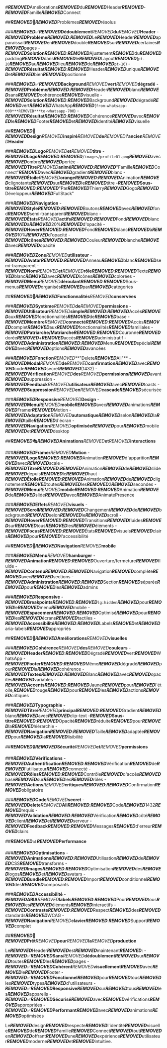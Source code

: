 #***REMOVED***Améliorations***REMOVED***du***REMOVED***Header***REMOVED***-***REMOVED***Famille***REMOVED***Connect

##***REMOVED***🎯***REMOVED***Problèmes***REMOVED***résolus

###***REMOVED***✅***REMOVED*****Dédoublement***REMOVED***du***REMOVED***Header**
-***REMOVED*****Problème*****REMOVED***:***REMOVED***Le***REMOVED***Header***REMOVED***apparaissait***REMOVED***en***REMOVED***double***REMOVED***sur***REMOVED***certaines***REMOVED***pages
-***REMOVED*****Solution*****REMOVED***:***REMOVED***Ajustement***REMOVED***du***REMOVED***padding***REMOVED***dans***REMOVED***le***REMOVED***Layout***REMOVED***(`pt-20`***REMOVED***au***REMOVED***lieu***REMOVED***de***REMOVED***`pt-16`)
-***REMOVED*****Résultat*****REMOVED***:***REMOVED***Header***REMOVED***unique***REMOVED***et***REMOVED***bien***REMOVED***positionné

###***REMOVED***✅***REMOVED*****Background***REMOVED***vert***REMOVED***dégradé**
-***REMOVED*****Problème*****REMOVED***:***REMOVED***Header***REMOVED***blanc***REMOVED***sans***REMOVED***cohérence***REMOVED***visuelle
-***REMOVED*****Solution*****REMOVED***:***REMOVED***Background***REMOVED***dégradé***REMOVED***vert***REMOVED***WhatsApp***REMOVED***(`from-whatsapp-600***REMOVED***to-whatsapp-700`)
-***REMOVED*****Résultat*****REMOVED***:***REMOVED***Cohérence***REMOVED***avec***REMOVED***le***REMOVED***Footer***REMOVED***et***REMOVED***identité***REMOVED***visuelle

##***REMOVED***🎨***REMOVED*****Design***REMOVED***inspiré***REMOVED***de***REMOVED***l'ancien***REMOVED***Header**

###***REMOVED*****Logo***REMOVED***et***REMOVED***titre**
-***REMOVED*****Logo*****REMOVED***:***REMOVED***`/images/profile01.png`***REMOVED***avec***REMOVED***ombre***REMOVED***portée
-***REMOVED*****Titre***REMOVED***animé*****REMOVED***:***REMOVED***"Famille***REMOVED***Connect"***REMOVED***avec***REMOVED***gradient***REMOVED***blanc
-***REMOVED*****Étoile***REMOVED***orange*****REMOVED***:***REMOVED***Animation***REMOVED***clignotante***REMOVED***sur***REMOVED***le***REMOVED***titre
-***REMOVED*****Sous-titre*****REMOVED***:***REMOVED***"Par***REMOVED***Thierry***REMOVED***Gogo***REMOVED***Développeur***REMOVED***FullStack"

###***REMOVED*****Navigation**
-***REMOVED*****Style*****REMOVED***:***REMOVED***Boutons***REMOVED***avec***REMOVED***fond***REMOVED***semi-transparent***REMOVED***blanc
-***REMOVED*****États***REMOVED***actifs*****REMOVED***:***REMOVED***Fond***REMOVED***blanc***REMOVED***à***REMOVED***20%***REMOVED***d'opacité
-***REMOVED*****Hover*****REMOVED***:***REMOVED***Fond***REMOVED***blanc***REMOVED***à***REMOVED***10%***REMOVED***d'opacité
-***REMOVED*****Icônes*****REMOVED***:***REMOVED***Couleur***REMOVED***blanche***REMOVED***avec***REMOVED***opacité

###***REMOVED*****Zone***REMOVED***utilisateur**
-***REMOVED*****Avatar*****REMOVED***:***REMOVED***Anneau***REMOVED***blanc***REMOVED***semi-transparent
-***REMOVED*****Nom***REMOVED***et***REMOVED***rôle*****REMOVED***:***REMOVED***Texte***REMOVED***blanc***REMOVED***avec***REMOVED***icônes***REMOVED***colorées
-***REMOVED*****Menu***REMOVED***déroulant*****REMOVED***:***REMOVED***Sous-menus***REMOVED***organisés***REMOVED***par***REMOVED***catégories

##***REMOVED***🔧***REMOVED*****Fonctionnalités***REMOVED***conservées**

###***REMOVED*****Système***REMOVED***de***REMOVED***permissions**
-***REMOVED*****Utilisateur***REMOVED***simple*****REMOVED***:***REMOVED***Accès***REMOVED***aux***REMOVED***fonctionnalités***REMOVED***de***REMOVED***base
-***REMOVED*****Membre***REMOVED***connecté*****REMOVED***:***REMOVED***Accès***REMOVED***complet***REMOVED***aux***REMOVED***fonctionnalités***REMOVED***familiales
-***REMOVED*****Patriarche/Matriarche*****REMOVED***:***REMOVED***Couronne***REMOVED***dorée***REMOVED***+***REMOVED***accès***REMOVED***administratif
-***REMOVED*****Administration*****REMOVED***:***REMOVED***Menu***REMOVED***spécial***REMOVED***avec***REMOVED***options***REMOVED***avancées

###***REMOVED*****Fonction***REMOVED***"Delete***REMOVED***All"**
-***REMOVED*****Modal***REMOVED***de***REMOVED***confirmation*****REMOVED***avec***REMOVED***code***REMOVED***secret***REMOVED***(1432)
-***REMOVED*****Vérification***REMOVED***des***REMOVED***permissions*****REMOVED***avant***REMOVED***suppression
-***REMOVED*****Feedback***REMOVED***utilisateur*****REMOVED***avec***REMOVED***toasts
-***REMOVED*****Suppression***REMOVED***en***REMOVED***cascade*****REMOVED***sécurisée

###***REMOVED*****Responsive***REMOVED***Design**
-***REMOVED*****Menu***REMOVED***mobile*****REMOVED***avec***REMOVED***animations***REMOVED***Framer***REMOVED***Motion
-***REMOVED*****Adaptation***REMOVED***automatique*****REMOVED***selon***REMOVED***la***REMOVED***taille***REMOVED***d'écran
-***REMOVED*****Navigation***REMOVED***optimisée*****REMOVED***pour***REMOVED***mobile***REMOVED***et***REMOVED***desktop

##***REMOVED***🎭***REMOVED*****Animations***REMOVED***et***REMOVED***interactions**

###***REMOVED*****Framer***REMOVED***Motion**
-***REMOVED*****Logo*****REMOVED***:***REMOVED***Animation***REMOVED***d'apparition***REMOVED***avec***REMOVED***scale
-***REMOVED*****Titre*****REMOVED***:***REMOVED***Animation***REMOVED***de***REMOVED***slide***REMOVED***depuis***REMOVED***le***REMOVED***haut
-***REMOVED*****Étoile*****REMOVED***:***REMOVED***Animation***REMOVED***de***REMOVED***clignotement***REMOVED***toutes***REMOVED***les***REMOVED***2***REMOVED***secondes
-***REMOVED*****Menu***REMOVED***mobile*****REMOVED***:***REMOVED***Animation***REMOVED***de***REMOVED***slide***REMOVED***avec***REMOVED***AnimatePresence

###***REMOVED*****Effets***REMOVED***visuels**
-***REMOVED*****Scroll*****REMOVED***:***REMOVED***Changement***REMOVED***de***REMOVED***background***REMOVED***selon***REMOVED***le***REMOVED***scroll
-***REMOVED*****Hover*****REMOVED***:***REMOVED***Transitions***REMOVED***fluides***REMOVED***sur***REMOVED***tous***REMOVED***les***REMOVED***éléments
-***REMOVED*****Focus*****REMOVED***:***REMOVED***États***REMOVED***visuels***REMOVED***clairs***REMOVED***pour***REMOVED***l'accessibilité

##***REMOVED***📱***REMOVED*****Navigation***REMOVED***mobile**

###***REMOVED*****Menu***REMOVED***hamburger**
-***REMOVED*****Animation*****REMOVED***:***REMOVED***Ouverture/fermeture***REMOVED***fluide
-***REMOVED*****Contenu*****REMOVED***:***REMOVED***Navigation***REMOVED***complète***REMOVED***avec***REMOVED***sections
-***REMOVED*****Administration*****REMOVED***:***REMOVED***Section***REMOVED***séparée***REMOVED***pour***REMOVED***les***REMOVED***admins

###***REMOVED*****Responsive**
-***REMOVED*****Breakpoints*****REMOVED***:***REMOVED***`lg:hidden`***REMOVED***pour***REMOVED***le***REMOVED***menu***REMOVED***mobile
-***REMOVED*****Espacement*****REMOVED***:***REMOVED***Optimisé***REMOVED***pour***REMOVED***les***REMOVED***écrans***REMOVED***tactiles
-***REMOVED*****Accessibilité*****REMOVED***:***REMOVED***Labels***REMOVED***et***REMOVED***aria-labels***REMOVED***appropriés

##***REMOVED***🌟***REMOVED*****Améliorations***REMOVED***visuelles**

###***REMOVED*****Cohérence***REMOVED***des***REMOVED***couleurs**
-***REMOVED*****Header*****REMOVED***:***REMOVED***Dégradé***REMOVED***vert***REMOVED***WhatsApp
-***REMOVED*****Footer*****REMOVED***:***REMOVED***Même***REMOVED***dégradé***REMOVED***pour***REMOVED***la***REMOVED***cohérence
-***REMOVED*****Textes*****REMOVED***:***REMOVED***Blanc***REMOVED***avec***REMOVED***opacités***REMOVED***variables
-***REMOVED*****Accents*****REMOVED***:***REMOVED***Jaune***REMOVED***pour***REMOVED***l'étoile,***REMOVED***rouge***REMOVED***pour***REMOVED***les***REMOVED***actions***REMOVED***critiques

###***REMOVED*****Typographie**
-***REMOVED*****Titre***REMOVED***principal*****REMOVED***:***REMOVED***Gradient***REMOVED***blanc***REMOVED***avec***REMOVED***clip-text
-***REMOVED*****Sous-titre*****REMOVED***:***REMOVED***Opacité***REMOVED***réduite***REMOVED***pour***REMOVED***la***REMOVED***hiérarchie
-***REMOVED*****Navigation*****REMOVED***:***REMOVED***Taille***REMOVED***adaptée***REMOVED***pour***REMOVED***la***REMOVED***lisibilité

##***REMOVED***🔒***REMOVED*****Sécurité***REMOVED***et***REMOVED***permissions**

###***REMOVED*****Vérifications**
-***REMOVED*****Authentification*****REMOVED***:***REMOVED***Vérification***REMOVED***de***REMOVED***l'utilisateur***REMOVED***connecté
-***REMOVED*****Rôles*****REMOVED***:***REMOVED***Contrôle***REMOVED***d'accès***REMOVED***basé***REMOVED***sur***REMOVED***les***REMOVED***rôles
-***REMOVED*****Actions***REMOVED***critiques*****REMOVED***:***REMOVED***Confirmation***REMOVED***obligatoire

###***REMOVED*****Code***REMOVED***secret**
-***REMOVED*****Delete***REMOVED***All*****REMOVED***:***REMOVED***Code***REMOVED***1432***REMOVED***requis
-***REMOVED*****Validation*****REMOVED***:***REMOVED***Vérification***REMOVED***côté***REMOVED***client***REMOVED***et***REMOVED***serveur
-***REMOVED*****Feedback*****REMOVED***:***REMOVED***Messages***REMOVED***d'erreur***REMOVED***clairs

##***REMOVED***📊***REMOVED*****Performance**

###***REMOVED*****Optimisations**
-***REMOVED*****Animations*****REMOVED***:***REMOVED***Utilisation***REMOVED***de***REMOVED***CSS***REMOVED***transforms
-***REMOVED*****Images*****REMOVED***:***REMOVED***Optimisation***REMOVED***des***REMOVED***logos***REMOVED***et***REMOVED***avatars
-***REMOVED*****Bundle*****REMOVED***:***REMOVED***Import***REMOVED***conditionnel***REMOVED***des***REMOVED***composants

###***REMOVED*****Accessibilité**
-***REMOVED*****ARIA***REMOVED***labels*****REMOVED***:***REMOVED***Pour***REMOVED***tous***REMOVED***les***REMOVED***éléments***REMOVED***interactifs
-***REMOVED*****Contraste*****REMOVED***:***REMOVED***Respect***REMOVED***des***REMOVED***standards***REMOVED***WCAG
-***REMOVED*****Navigation***REMOVED***clavier*****REMOVED***:***REMOVED***Support***REMOVED***complet

##***REMOVED***🚀***REMOVED*****Prêt***REMOVED***pour***REMOVED***la***REMOVED***production**

Le***REMOVED***Header***REMOVED***est***REMOVED***maintenant***REMOVED***:
-***REMOVED***✅***REMOVED*****Sans***REMOVED***dédoublement*****REMOVED***sur***REMOVED***toutes***REMOVED***les***REMOVED***pages
-***REMOVED***✅***REMOVED*****Cohérent***REMOVED***visuellement*****REMOVED***avec***REMOVED***le***REMOVED***Footer
-***REMOVED***✅***REMOVED*****Fonctionnel*****REMOVED***pour***REMOVED***tous***REMOVED***les***REMOVED***types***REMOVED***d'utilisateurs
-***REMOVED***✅***REMOVED*****Responsive*****REMOVED***sur***REMOVED***tous***REMOVED***les***REMOVED***appareils
-***REMOVED***✅***REMOVED*****Sécurisé*****REMOVED***avec***REMOVED***vérifications***REMOVED***appropriées
-***REMOVED***✅***REMOVED*****Performant*****REMOVED***avec***REMOVED***animations***REMOVED***optimisées

Le***REMOVED***design***REMOVED***respecte***REMOVED***l'identité***REMOVED***visuelle***REMOVED***de***REMOVED***Famille***REMOVED***Connect***REMOVED***tout***REMOVED***en***REMOVED***offrant***REMOVED***une***REMOVED***expérience***REMOVED***utilisateur***REMOVED***moderne***REMOVED***et***REMOVED***intuitive.
